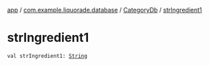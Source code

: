 [app](../../index.md) / [com.example.liquorade.database](../index.md) / [CategoryDb](index.md) / [strIngredient1](./str-ingredient1.md)

# strIngredient1

`val strIngredient1: `[`String`](https://kotlinlang.org/api/latest/jvm/stdlib/kotlin/-string/index.html)